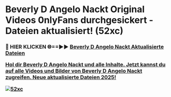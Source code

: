 # Beverly D Angelo Nackt Original Videos 0nlyFans durchgesickert - Dateien aktualisiert! (52xc)

<h3>🔴 HIER KLICKEN 🌐==►► <a href="https://tinyurl.com/h6vf6nb8" rel="nofollow">Beverly D Angelo Nackt Aktualisierte Dateien

Hol dir Beverly D Angelo Nackt und alle Inhalte. Jetzt kannst du auf alle Videos und Bilder von Beverly D Angelo Nackt zugreifen. Neue aktualisierte Dateien 2025!

[![52xc](https://i.imgur.com/sD4kR3V.gif)](https://tinyurl.com/h6vf6nb8)
